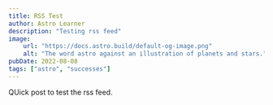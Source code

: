 ```yaml
---
title: RSS Test
author: Astro Learner
description: "Testing rss feed"
image:
    url: "https://docs.astro.build/default-og-image.png"
    alt: "The word astro against an illustration of planets and stars."
pubDate: 2022-08-08
tags: ["astro", "successes"]
---
```

QUick post to test the rss feed.